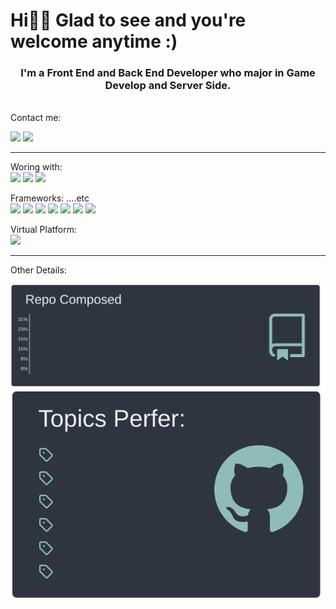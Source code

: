 
# Hi🙋‍♂️  Glad to see and you're welcome anytime :)

### <center> I'm a Front End and Back End Developer who major in Game Develop and Server Side.</center>

<br/>
Contact me:
<br/>

[![](https://img.shields.io/badge/Gmail-D14836?style=for-the-badge&logo=gmail&logoColor=white)](kwangsing3@gmail.com)
[![](https://img.shields.io/badge/GitHub-100000?style=for-the-badge&logo=github&logoColor=white)](https://github.com/kwangsing3/)

___
Woring with:<br>
![](https://img.shields.io/badge/Windows-0078D6?style=flate&logo=windows&logoColor=white)
![](https://img.shields.io/badge/mac%20os-000000?style=flate&logo=apple&logoColor=white)
![](https://img.shields.io/badge/Linux-FCC624?style=flate&logo=linux&logoColor=black)

Frameworks: ....etc <br> 
![](https://img.shields.io/badge/Node.js-339933?style=flate&logo=nodedotjs&logoColor=white)
![](https://img.shields.io/badge/Unity-100000?style=flate&logo=unity&logoColor=white)
![](https://img.shields.io/badge/-Unreal%20Engine-313131?style=flate&logo=unreal-engine&logoColor=white)
![](https://img.shields.io/badge/Git-F05032?style=flate&logo=git&logoColor=white)
![](https://img.shields.io/badge/CMake-064F8C?style=flate&logo=cmake&logoColor=white)
![](https://img.shields.io/badge/OpenGL-FFFFFF?style=flate&logo=opengl)
![](https://img.shields.io/badge/Markdown-000000?style=flate&logo=markdown&logoColor=green) 

Virtual Platform:<br>
![](https://img.shields.io/badge/Google_Cloud-4285F4?style=flate&logo=google-cloud&logoColor=white)
____

Other Details:

   
<a src="https://github.com/kwangsing3/github-profilemd-Generater">
    <img src="./output/nord_dark/langcompos.svg"> </img>
</a>
<br/>

<a src="https://github.com/kwangsing3/github-profilemd-Generater">
    <img src="./output/nord_dark/tagsstat.svg"> </img>
</a>

